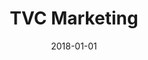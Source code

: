 ---
layout: site
title: "TVC Marketing"
date: 2018-01-01
categories: [community]
version: 2.4.5
major: 2
minor: 4
patch: 5
slug: tvc-marketing
link: https://tvcmarketing.com/
submitter: lpolepeddi
permalink: /sites/:slug
---